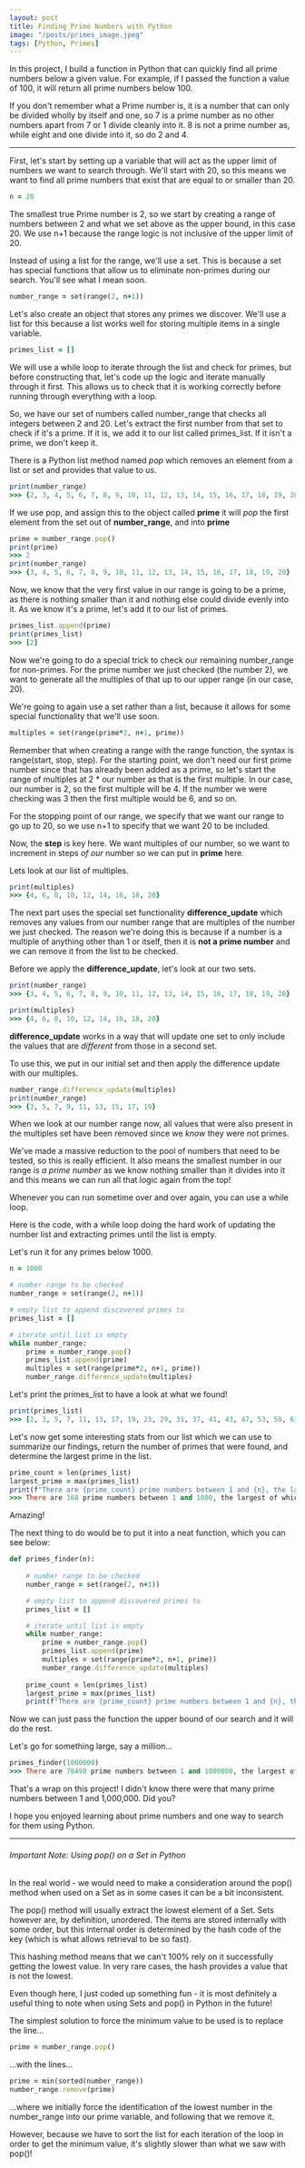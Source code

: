 ```yaml
---
layout: post
title: Finding Prime Numbers with Python
image: "/posts/primes_image.jpeg"
tags: [Python, Primes]
---
```


In this project, I build a function in Python that can quickly find all prime numbers below a given value.  For example, if I passed the function a value of 100, it will return all prime numbers below 100.

If you don't remember what a Prime number is, it is a number that can only be divided wholly by itself and one, so 7 is a prime number as no other numbers apart from 7 or 1 divide cleanly into it. 8 is not a prime number as, while eight and one divide into it, so do 2 and 4.

---

First, let's start by setting up a variable that will act as the upper limit of numbers we want to search through. We'll start with 20, so this means we want to find all prime numbers that exist that are equal to or smaller than 20.

```ruby
n = 20
```

The smallest true Prime number is 2, so we start by creating a range of numbers between 2 and what we set above as the upper bound, in this case 20. We use n+1 because the range logic is not inclusive of the upper limit of 20.

Instead of using a list for the range, we'll use a set.  This is because a set has special functions that allow us to eliminate non-primes during our search.  You'll see what I mean soon.

```ruby
number_range = set(range(2, n+1))
```

Let's also create an object that stores any primes we discover.  We'll use a list for this because a list works well for storing multiple items in a single variable.

```ruby
primes_list = []
```

We will use a while loop to iterate through the list and check for primes, but before constructing that, let's code up the logic and iterate manually through it first.  This allows us to check that it is working correctly before running through everything with a loop.

So, we have our set of numbers called number_range that checks all integers between 2 and 20. Let's extract the first number from that set to check if it's a prime. If it is, we add it to our list called primes_list. If it isn't a prime, we don't keep it.

There is a Python list method named *pop* which removes an element from a list or set and provides that value to us.

```ruby
print(number_range)
>>> {2, 3, 4, 5, 6, 7, 8, 9, 10, 11, 12, 13, 14, 15, 16, 17, 18, 19, 20}
```
If we use pop, and assign this to the object called **prime** it will *pop* the first element from the set out of **number_range**, and into **prime**

```ruby
prime = number_range.pop()
print(prime)
>>> 2
print(number_range)
>>> {3, 4, 5, 6, 7, 8, 9, 10, 11, 12, 13, 14, 15, 16, 17, 18, 19, 20}
```

Now, we know that the very first value in our range is going to be a prime, as there is nothing smaller than it and nothing else could divide evenly into it.  As we know it's a prime, let's add it to our list of primes.

```ruby
primes_list.append(prime)
print(primes_list)
>>> [2]
```

Now we're going to do a special trick to check our remaining number_range for non-primes. For the prime number we just checked (the number 2), we want to generate all the multiples of that up to our upper range (in our case, 20).

We're going to again use a set rather than a list, because it allows for some special functionality that we'll use soon.

```ruby
multiples = set(range(prime*2, n+1, prime))
```

Remember that when creating a range with the range function, the syntax is range(start, stop, step). For the starting point, we don't need our first prime number since that has already been added as a prime, so let's start the range of multiples at 2 * our number as that is the first multiple. In our case, our number is 2, so the first multiple will be 4. If the number we were checking was 3 then the first multiple would be 6, and so on.

For the stopping point of our range, we specify that we want our range to go up to 20, so we use n+1 to specify that we want 20 to be included.

Now, the **step** is key here.  We want multiples of our number, so we want to increment in steps *of our* number so we can put in **prime** here.

Lets look at our list of multiples.

```ruby
print(multiples)
>>> {4, 6, 8, 10, 12, 14, 16, 18, 20}
```

The next part uses the special set functionality **difference_update** which removes any values from our number range that are multiples of the number we just checked. The reason we're doing this is because if a number is a multiple of anything other than 1 or itself, then it is **not a prime number** and we can remove it from the list to be checked.

Before we apply the **difference_update**, let's look at our two sets.

```ruby
print(number_range)
>>> {3, 4, 5, 6, 7, 8, 9, 10, 11, 12, 13, 14, 15, 16, 17, 18, 19, 20}

print(multiples)
>>> {4, 6, 8, 10, 12, 14, 16, 18, 20}
```

**difference_update** works in a way that will update one set to only include the values that are *different* from those in a second set.

To use this, we put in our initial set and then apply the difference update with our multiples.

```ruby
number_range.difference_update(multiples)
print(number_range)
>>> {3, 5, 7, 9, 11, 13, 15, 17, 19}
```

When we look at our number range now, all values that were also present in the multiples set have been removed since we *know* they were not primes.

We've made a massive reduction to the pool of numbers that need to be tested, so this is really efficient. It also means the smallest number in our range *is a prime number* as we know nothing smaller than it divides into it and this means we can run all that logic again from the top!

Whenever you can run sometime over and over again, you can use a while loop.

Here is the code, with a while loop doing the hard work of updating the number list and extracting primes until the list is empty.

Let's run it for any primes below 1000.

```ruby
n = 1000

# number range to be checked
number_range = set(range(2, n+1))

# empty list to append discovered primes to
primes_list = []

# iterate until list is empty
while number_range:
    prime = number_range.pop()
    primes_list.append(prime)
    multiples = set(range(prime*2, n+1, prime))
    number_range.difference_update(multiples)
```

Let's print the primes_list to have a look at what we found!

```ruby
print(primes_list)
>>> [2, 3, 5, 7, 11, 13, 17, 19, 23, 29, 31, 37, 41, 43, 47, 53, 59, 61, 67, 71, 73, 79, 83, 89, 97, 101, 103, 107, 109, 113, 127, 131, 137, 139, 149, 151, 157, 163, 167, 173, 179, 181, 191, 193, 197, 199, 211, 223, 227, 229, 233, 239, 241, 251, 257, 263, 269, 271, 277, 281, 283, 293, 307, 311, 313, 317, 331, 337, 347, 349, 353, 359, 367, 373, 379, 383, 389, 397, 401, 409, 419, 421, 431, 433, 439, 443, 449, 457, 461, 463, 467, 479, 487, 491, 499, 503, 509, 521, 523, 541, 547, 557, 563, 569, 571, 577, 587, 593, 599, 601, 607, 613, 617, 619, 631, 641, 643, 647, 653, 659, 661, 673, 677, 683, 691, 701, 709, 719, 727, 733, 739, 743, 751, 757, 761, 769, 773, 787, 797, 809, 811, 821, 823, 827, 829, 839, 853, 857, 859, 863, 877, 881, 883, 887, 907, 911, 919, 929, 937, 941, 947, 953, 967, 971, 977, 983, 991, 997]
```

Let's now get some interesting stats from our list which we can use to summarize our findings, return the number of primes that were found, and determine the largest prime in the list.

```ruby
prime_count = len(primes_list)
largest_prime = max(primes_list)
print(f"There are {prime_count} prime numbers between 1 and {n}, the largest of which is {largest_prime}")
>>> There are 168 prime numbers between 1 and 1000, the largest of which is 997
```

Amazing!

The next thing to do would be to put it into a neat function, which you can see below:

```ruby
def primes_finder(n):
    
    # number range to be checked
    number_range = set(range(2, n+1))

    # empty list to append discovered primes to
    primes_list = []

    # iterate until list is empty
    while number_range:
        prime = number_range.pop()
        primes_list.append(prime)
        multiples = set(range(prime*2, n+1, prime))
        number_range.difference_update(multiples)
        
    prime_count = len(primes_list)
    largest_prime = max(primes_list)
    print(f"There are {prime_count} prime numbers between 1 and {n}, the largest of which is {largest_prime}")
```

Now we can just pass the function the upper bound of our search and it will do the rest.

Let's go for something large, say a million...

```ruby
primes_finder(1000000)
>>> There are 78498 prime numbers between 1 and 1000000, the largest of which is 999983
```

That's a wrap on this project! I didn't know there were that many prime numbers between 1 and 1,000,000. Did you?

I hope you enjoyed learning about prime numbers and one way to search for them using Python.

---

###### Important Note: Using pop() on a Set in Python

In the real world - we would need to make a consideration around the pop() method when used on a Set as in some cases it can be a bit inconsistent.

The pop() method will usually extract the lowest element of a Set. Sets however are, by definition, unordered. The items are stored internally with some order, but this internal order is determined by the hash code of the key (which is what allows retrieval to be so fast). 

This hashing method means that we can't 100% rely on it successfully getting the lowest value. In very rare cases, the hash provides a value that is not the lowest.

Even though here, I just coded up something fun - it is most definitely a useful thing to note when using Sets and pop() in Python in the future!

The simplest solution to force the minimum value to be used is to replace the line...

```ruby
prime = number_range.pop()
```

...with the lines...

```ruby
prime = min(sorted(number_range))
number_range.remove(prime)
```

...where we initially force the identification of the lowest number in the number_range into our prime variable, and following that we remove it.

However, because we have to sort the list for each iteration of the loop in order to get the minimum value, it's slightly slower than what we saw with pop()!


